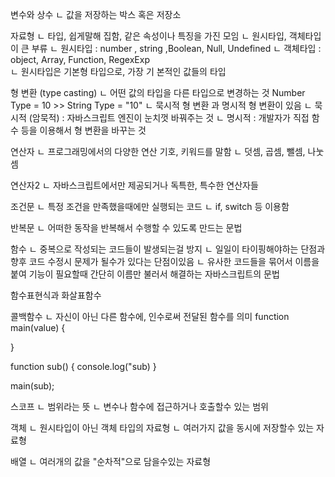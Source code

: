 변수와 상수
ㄴ 값을 저장하는 박스 혹은 저장소

자료형
ㄴ 타입, 쉽게말해 집함, 같은 속성이나 특징을 가진 모임
ㄴ 원시타입, 객체타입이 큰 부류
ㄴ 원시타입 : number , string ,Boolean, Null, Undefined
ㄴ 객체타입 : object, Array, Function, RegexExp  
ㄴ 원시타입은 기본형 타입으로, 가장 기 본적인 값들의 타입

형 변환 (type casting)
ㄴ 어떤 값의 타입을 다른 타입으로 변경하는 것
Number Type = 10 >> String Type = "10"
ㄴ 묵시적 형 변환 과 명시적 형 변환이 있음
ㄴ 묵시적 (암묵적) : 자바스크립트 엔진이 눈치껏 바꿔주는 것
ㄴ 명시적 : 개발자가 직접 함수 등을 이용해서 형 변환을 바꾸는 것

연산자
ㄴ 프로그래밍에서의 다양한 연산 기호, 키워드를 말함
ㄴ 덧셈, 곱셈, 뺄셈, 나눗셈

연산자2
ㄴ 자바스크립트에서만 제공되거나 독특한, 특수한 연산자들

조건문
ㄴ 특정 조건을 만족했을때에만 실행되는 코드
ㄴ if, switch 등 이용함

반복문
ㄴ 어떠한 동작을 반복해서 수행할 수 있도록 만드는 문법

함수
ㄴ 중복으로 작성되는 코드들이 발생되는걸 방지
ㄴ 일일이 타이핑해야하는 단점과 향후 코드 수정시 문제가 될수가 있다는 단점이있음
ㄴ 유사한 코드들을 묶어서 이름을 붙여 기능이 필요할때 간단히 이름만 불러서 해결하는 자바스크립트의 문법

함수표현식과 화살표함수

콜백함수
ㄴ 자신이 아닌 다른 함수에, 인수로써 전달된 함수를 의미
function main(value) {

}

function sub() {
console.log("sub)
}

main(sub);

스코프
ㄴ 범위라는 뜻
ㄴ 변수나 함수에 접근하거나 호출할수 있는 범위

객체
ㄴ 원시타입이 아닌 객체 타입의 자료형
ㄴ 여러가지 값을 동시에 저장할수 있는 자료형

배열
ㄴ 여러개의 값을 "순차적"으로 담을수있는 자료형
